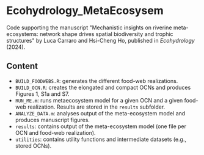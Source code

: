 # Ecohydrology_MetaEcosysem

Code supporting the manuscript "Mechanistic insights on riverine meta-ecosystems: network shape drives spatial biodiversity and trophic structures" by Luca Carraro and Hsi-Cheng Ho, published in *Ecohydrology* (2024).

## Content

- `BUILD_FOODWEBS.R`: generates the different food-web realizations.
- `BUILD_OCN.R`: creates the elongated and compact OCNs and produces Figures 1, S1a and S7.
- `RUN_ME.m`: runs metaecosystem model for a given OCN and a given food-web realization. Results are stored in the `results` subfolder.
- `ANALYZE_DATA.m`: analyses output of the meta-ecosystem model and produces manuscript figures.
- `results`: contains output of the meta-ecosystem model (one file per OCN and food-web realization).
- `utilities`: contains utility functions and intermediate datasets (e.g., stored OCNs).
